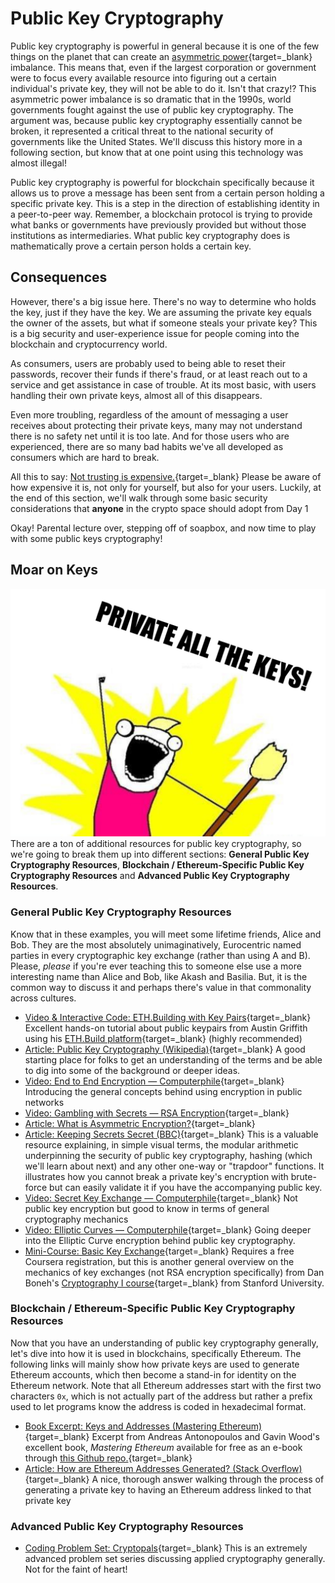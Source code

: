   Public Key Cryptography
=======================

   Public key cryptography is powerful in general because it is one of the few things on the planet that can create an [asymmetric power](https://searchsecurity.techtarget.com/definition/asymmetric-cryptography){target=_blank} imbalance. This means that, even if the largest corporation or government were to focus every available resource into figuring out a certain individual's private key, they will not be able to do it. Isn't that crazy!? This asymmetric power imbalance is so dramatic that in the 1990s, world governments fought against the use of public key cryptography. The argument was, because public key cryptography essentially cannot be broken, it represented a critical threat to the national security of governments like the United States. We'll discuss this history more in a following section, but know that at one point using this technology was almost illegal! 

  Public key cryptography is powerful for blockchain specifically because it allows us to prove a message has been sent from a certain person holding a specific private key. This is a step in the direction of establishing identity in a peer-to-peer way. Remember, a blockchain protocol is trying to provide what banks or governments have previously provided but without those institutions as intermediaries. What public key cryptography does is mathematically prove a certain person holds a certain key. 

 Consequences
------------

  However, there's a big issue here. There's no way to determine who holds the key, just if they have the key. We are assuming the private key equals the owner of the assets, but what if someone steals your private key? This is a big security and user-experience issue for people coming into the blockchain and cryptocurrency world. 

  As consumers, users are probably used to being able to reset their passwords, recover their funds if there's fraud, or at least reach out to a service and get assistance in case of trouble. At its most basic, with users handling their own private keys, almost all of this disappears. 

  Even more troubling, regardless of the amount of messaging a user receives about protecting their private keys, many may not understand there is no safety net until it is too late. And for those users who are experienced, there are so many bad habits we've all developed as consumers which are hard to break. 

  All this to say: [Not trusting is expensive.](https://twitter.com/danfinlay/status/1386474006937706496){target=_blank} Please be aware of how expensive it is, not only for yourself, but also for your users. Luckily, at the end of this section, we'll walk through some basic security considerations that **anyone** in the crypto space should adopt from Day 1 

 Okay! Parental lecture over, stepping off of soapbox, and now time to play with some public keys cryptography!

 Moar on Keys
------------

 ![private all the keys meme, x all the y meme template](../../../img/S01/private-all-the-keys.jpeg) There are a ton of additional resources for public key cryptography, so we're going to break them up into different sections: **General Public Key Cryptography Resources**, **Blockchain / Ethereum-Specific Public Key Cryptography Resources** and **Advanced Public Key Cryptography Resources**.

 ### General Public Key Cryptography Resources

 Know that in these examples, you will meet some lifetime friends, Alice and Bob. They are the most absolutely unimaginatively, Eurocentric named parties in every cryptographic key exchange (rather than using A and B). Please, *please* if you're ever teaching this to someone else use a more interesting name than Alice and Bob, like Akash and Basilia. But, it is the common way to discuss it and perhaps there's value in that commonality across cultures.

 * [Video & Interactive Code: ETH.Building with Key Pairs](https://youtu.be/9LtBDy67Tho){target=_blank} Excellent hands-on tutorial about public keypairs from Austin Griffith using his [ETH.Build platform](https://sandbox.eth.build/wofCrGxhc3Rfbm9kZV9pZMONAQ_EgcSDxIVsaW5rxItkw4zDrsKlxIfEiXPCnsKKwqLEjMOMw73CpHR5cGXCrElucHV0L0LEr3RvbsKjcG9zwpJ1xI4NwqRzaXplwpLDjMOIMsKlZsSCZ3PCgMKlb3LEiXIAwqRtxIhlAMKmxJXErnRzwpHCg8KkbmFtZcKgxKbEqGXDv8KkxJTElsOAwqdvxK_Fm8S6xZ_FocWjxaXEp8Spw7_CpcWra8Wdw4zDmsWzxaLFpMWmxKnCrm51bWJlcixib29sZWFuxbrElcW8w4DCqnByb8SpcnRpZXPCg8KldmFsdWXCqGPElGNrIMWjwqXGnnTGkMKmxLJ0xLTGk2PFr250AMShxIzEjgHGg2XCrURpc3DEgnkvV2F0Y2jEt8S5wpLDjQLCnsOMwrTEv8WBxYPHlBE8xYjFisWMxY7FkMaKBsWUxZbFmMWaxK_FncKExaDGgcW2xafFk8W7w4zDnsW6YcaJbMKgxa7FsMeqwpHHrMW0xoLFt8WXxpTElnPDgMe1x7fCoMaYxprGnMaexqDCgcawacayZcKlx4zHjmjCicSixI0BAseCwq_HhceHx4kvQWRkcsagc8eRxLrDjQUKw4zCqseZxYLHkwFWT8efYcWLxY3Fj8WRB8emxInHqMStx7zGgMW1x4LHscaVw4zDn8iKxpvGisiNc8KEwqtibG_GrMafU8eaMsKrx4hhY2Voxo_FkcKgyJDIksKnyKPIpcinxqPGpcanw5kqMHgzMmE5ZTkxOWNmODJkybY4ZDUwMjRlMcqCMGE1M2IwMzU1ybJlNGZixr7ImselyIHHhMeGyZnHisiVx4_IqceTAsKUxI7DoMiwx5sGSceexYnIt8ehyLrGigjIvcWXxZnJgMWcx73HrcmDyIHJhcSWw4zDo8iHZce4x7p0xbHKs8e_x6_EqQDIg8aWyrvHuMmJyIzGn3PIj8axxpDIlMeNx4_Kk8SOyLzIgcKuQ3LEqMS0L1Jlxrl2xorKnceUCMeUw7jKo8KCwqEww4pDITMzwqExLsi2yLjHosWRCcquyL_FscKSyYJlwqlbxaNzc8i3ZV3HgsKmxIRyxJVnxarJhsOpy73Cq1vFgGfFoXR1yKbMhsiBzIh0zIpuzIzHssOoyr7LgMu9wqdhyKTIpsyCzIfMicyLy4bEusOMw6bDjMOny4rJi8uMwoLCp8yBzINnZcK9dGhlIMaJYXIgx4YgxIRpxqx5IHfIkWggyZ1uZXnCqcyTzJXMl2XDmcKEyaw4NzVkMjBlYsqAZsuvNTlmyKTNnDLNp8uvMjM4NDk5NGEyzbM3NzEyODbNt2Mwzac2YjkwMTPEic27ZDFiZsqKMc2xzok0zoY3YTfNt2TKiMqQNsm4M82oxok4Nc6Nzb1jNzY5OMm_Y86AMmY3ZGE2zafJvc2izbTOpcm5MWE4zozLlAEDx4LCq8uZy5tvL8mVzJTLowHCrsqhy6jLqsusOmZmy7FWy7TKqsejcgTLucqwxbHClMu9wqxbxplpxqR0ZWvNksyZxafMm8ydzJ_JhsOgy73Cqs-fxpp2xIzGis-nxKnPqcyLzI3FrMu9y7_MuMyEz7Vlz7fMns-5a8OMw6HLvceZzJTHgsWpxbvFrcWvyr_Hqs-cyrRlzKXMp8inzKrMnMysxbvIhcykz73MutCXz6rMrcOAz7vNlceNzZfQn9CZxpXMrsOjw4zDqMu9zIhpzJRlZNCK0KHMs8ady4zChcy3yKfMhMy8zL7NgMaRzYPNhc2HzYnNi82NzY_Etc2SyIrPoceNZUvNksOZQsmszbo3zq5jOM2iybjNvmZhzobNocqJzqg5ya9izqdjzbbNsGXOp829N2LOi86uzbtmMTY2zKbOpjLNucm4NTTNusKoxplvz7LFkcK6aMa2cHM6Ly9hdc2HzJ7Mis-QzY0uxrltzZTQsM2WyKbDgMKo0onEtM-GbsODzr0Kx4LKl8igYcqay5LHkMS4yKoDIMeUwp7Ko8qex53PlMi5z5YLz5nHqcqyx77HrsmE0IPMr8uIx7nQjsuA0rfKtcew0KHSvNC2yYzLjsiRy5DKm8iXyJnEjtKzyIHInsqYyKHJpMyoyKjSp8eTAyrDjQM00q3EjkBQ0rDLtsaKDNK0yrHFncu9y4PFl9K6zLLRvcuLxqDJjsmQyZJryZTJlsmYxILJm8mdbMmfyaHGkMmj0JXMgsmnxqbNmMmrya3Jr8mxybPJtcm3ybnJu8m9yb_KgcqDMcqFyofKicqLyo3JscqQYsKI04wB06TKlsifypkvVNOIZcqdUFrTnQHDtMuFyqjLtcqrcseBxZXIvtOFy4zCh8KoZsS1dMmVxYIsyY_JkcmTZdS6ZcmXyZnTuMmexorJoMuPyJPUosiS1IHGp8Ko0Y7NilBhaXLCqtS3xrtGxaJpbHnCvCdSdWJpxq1NxLVvIE_NkScszYbGknMtc8aKaWbCpca5yZFywqcjyKTVu2TOvc-YyIHCqsSsxZvUoWV4dNSlxI7DqtSoLMWH1KzPlcWRyJzUscqv0rXTp9CS06nKt2vQjce7yrLTqNCnzJ7MrcKT0IXDjMOpw4zDq9Sz06_UvdOy07TFgtWD07fJnNWGcsKvZca7xoogz6PWhs2PxorIk9WJwqRU1oV01Y3Mu8y9zL_NgdGBc82Gxp7RhM2MzL3Rh82RecqTw4zDvMidz4Jwy5zVkCDVktWUz4jCg8OMw5vPjMurQ1PCmcKay7FC06HUrs6_1pLLuseqy7zQksKtz7DRi8-jIM-lec-_0IHPq8-60JLCqMy6zZFy0YzQitK6w5rMoseqwpPMkM-gz6LMv9e01p5nzK3FhMOgxJrPrsSuyZDNiNezzZLYi8ytwpHDjMOqzKTMpsmlzKnMmsyr1p_QmsWEw57Jh9any43RitiI1ZDRkM2bN82xZc6pZsmvzqHNqWLKiDA0zqvRrM23Nc27zaEwzrfVgmPNtM2dybjGidSU2LDNndi5Mc6zN2XNp9GWzr0Ox4LLmMua15XPhETLn9mW1ofTlseUworDjQTHpcWAyLHHly3Xp8-W0p_Xqs-a16zYhsyK2IjYlXnYi9K6w67Pu9azY9mb0LLZsseyw6zYg9ac0JLCqcSJ2bfLm9m5zJpvYmrLn9eA0JrYmcOt2KfCgM69xL7Ll9eUy5xFbtqC15XPiHLZoNmix5rFhMK02abWjtKxxZEF06XLu9iR1aHGq9mw2brJhtib0JLQusyCzITaq8q4w6vZvcWy0JLCptqG2ohjdMyH2rnaidCh2bXaltm40LPYoNCY2KLQqdiZw6zajs69D9Kg1J_IodOKy6MDwo7am9Sodcqnx6DaosaKxL7ZqtaUy4HSuMq20rrDrdK82rXbn9OBy4TTg8SCyIjYp9OH1YzTisytwp_ClsW-xKQA15EBw7_bstilw7wCx4AAANuyw5_Xkdu8yJvbvtuy2I_DvADEjgPFmNihZ9uyw6HEjgTcic6-Ate327LDo9yK3IMG3IXMr8uV3JMK3JzDp9ye043cnMOo3JnLlQHcltaj3JHckwfcjNuG3I7Ymtu2xL3cr8-q27LDq9ysxL3cqdyN27LDrNy6xI4O3LvcsNuyw63dgNyTD9ycw67XkdyTDty1zIvCpmfGmnXShMKQwqbGuW5m0LDCgMKny6FyxYDEtcOLP8OZwpndpN2kwpo){target=_blank} (highly recommended)
* [Article: Public Key Cryptography (Wikipedia)](https://en.wikipedia.org/wiki/Public-key_cryptography){target=_blank} A good starting place for folks to get an understanding of the terms and be able to dig into some of the background or deeper ideas.
* [Video: End to End Encryption — Computerphile](https://www.youtube.com/watch?v=jkV1KEJGKRA){target=_blank} Introducing the general concepts behind using encryption in public networks
* [Video: Gambling with Secrets — RSA Encryption](https://www.youtube.com/watch?v=vgTtHV04xRI){target=_blank}
* [Article: What is Asymmetric Encryption?](https://dzone.com/articles/what-is-asymmetric-encryption-understand-with-simp-1){target=_blank}
* [Article: Keeping Secrets Secret (BBC)](https://www.rigb.org/christmaslectures08/html/activities/keeping-secrets-secret.pdf#page=5){target=_blank} This is a valuable resource explaining, in simple visual terms, the modular arithmetic underpinning the security of public key cryptography, hashing (which we'll learn about next) and any other one-way or "trapdoor" functions. It illustrates how you cannot break a private key's encryption with brute-force but can easily validate it if you have the accompanying public key.
* [Video: Secret Key Exchange — Computerphile](https://www.youtube.com/watch?v=NmM9HA2MQGI){target=_blank} Not public key encryption but good to know in terms of general cryptography mechanics
* [Video: Elliptic Curves — Computerphile](https://www.youtube.com/watch?v=NF1pwjL9-DE){target=_blank} Going deeper into the Elliptic Curve encryption behind public key cryptography.
* [Mini-Course: Basic Key Exchange](https://www.coursera.org/learn/crypto/home/week/5){target=_blank} Requires a free Coursera registration, but this is another general overview on the mechanics of key exchanges (not RSA encryption specifically) from Dan Boneh's [Cryptography I course](https://www.coursera.org/learn/crypto){target=_blank} from Stanford University.

 ### Blockchain / Ethereum-Specific Public Key Cryptography Resources

 Now that you have an understanding of public key cryptography generally, let's dive into how it is used in blockchains, specifically Ethereum. The following links will mainly show how private keys are used to generate Ethereum accounts, which then become a stand-in for identity on the Ethereum network. Note that all Ethereum addresses start with the first two characters `0x`, which is not actually part of the address but rather a prefix used to let programs know the address is coded in hexadecimal format.

 * [Book Excerpt: Keys and Addresses (Mastering Ethereum)](https://github.com/ethereumbook/ethereumbook/blob/develop/04keys-addresses.asciidoc){target=_blank} Excerpt from Andreas Antonopoulos and Gavin Wood's excellent book, *Mastering Ethereum* available for free as an e-book through [this Github repo.](https://github.com/ethereumbook/ethereumbook){target=_blank}
* [Article: How are Ethereum Addresses Generated? (Stack Overflow)](https://ethereum.stackexchange.com/questions/3542/how-are-ethereum-addresses-generated){target=_blank} A nice, thorough answer walking through the process of generating a private key to having an Ethereum address linked to that private key

 ### Advanced Public Key Cryptography Resources

 * [Coding Problem Set: Cryptopals](https://cryptopals.com/){target=_blank} This is an extremely advanced problem set series discussing applied cryptography generally. Not for the faint of heart!

 